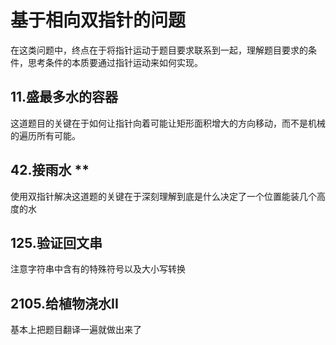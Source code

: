 # 基于相向双指针的问题
在这类问题中，终点在于将指针运动于题目要求联系到一起，理解题目要求的条件，思考条件的本质要通过指针运动来如何实现。
## 11.盛最多水的容器
这道题目的关键在于如何让指针向着可能让矩形面积增大的方向移动，而不是机械的遍历所有可能。
## 42.接雨水 **
使用双指针解决这道题的关键在于深刻理解到底是什么决定了一个位置能装几个高度的水
## 125.验证回文串
注意字符串中含有的特殊符号以及大小写转换
## 2105.给植物浇水II
基本上把题目翻译一遍就做出来了